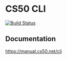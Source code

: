 # CS50 CLI

[![Build Status](https://travis-ci.org/cs50/cli.svg?branch=master)](https://travis-ci.org/cs50/cli)

## Documentation

https://manual.cs50.net/cli
